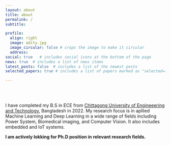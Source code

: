 ```yaml
---
layout: about
title: about
permalink: /
subtitle:

profile:
  align: right
  image: adity.jpg
  image_circular: false # crops the image to make it circular
  address:
social: true   # includes social icons at the bottom of the page
news: true  # includes a list of news items
latest_posts: false  # includes a list of the newest posts
selected_papers: true # includes a list of papers marked as "selected={true}"

---
```


<br>
<br>

I have completed my B.S in ECE from <a href='#'>Chittagong University of Engineeering and Technology</a>, Bangladesh in 2022. My research focus is in  apllied Machine Learning and Deep Learning in a wide range of fields including Power System, Biomedical imaging, and Computer Vision. It also includes embedded and IoT systems. 

**I am actively lokking for Ph.D position in relevant research fields.**

